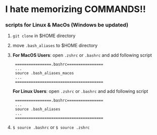 # I hate memorizing COMMANDS!!

### scripts for Linux & MacOs (Windows be updated)

1. `git clone` in $HOME directory
2. move `.bash_aliases` to $HOME directory
3. **For MacOS Users**: open `.zshrc` or `.bashrc` and add following script
   ```
    ================.bashrc================
    ...
    source .bash_aliases_macos
    ...
    =======================================
   ```

   **For Linux Users**: open `.zshrc` or `.bashrc` and add following script
   ```
    ================.bashrc================
    ...
    source .bash_aliases
    ...
    =======================================
   ```
4. `$ source .bashrc` or `$ source .zshrc`

